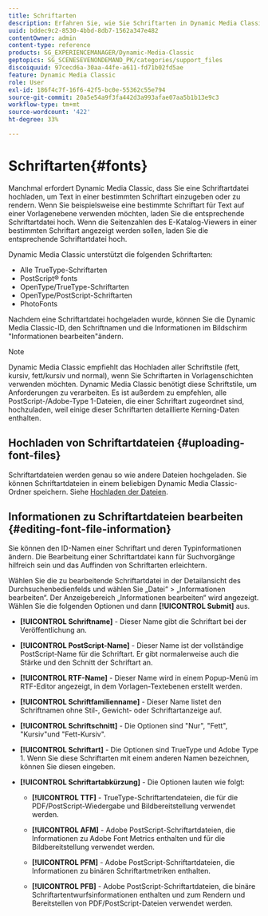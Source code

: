 ```yaml
---
title: Schriftarten
description: Erfahren Sie, wie Sie Schriftarten in Dynamic Media Classic verwenden.
uuid: bddec9c2-8530-4bbd-8db7-1562a347e482
contentOwner: admin
content-type: reference
products: SG_EXPERIENCEMANAGER/Dynamic-Media-Classic
geptopics: SG_SCENESEVENONDEMAND_PK/categories/support_files
discoiquuid: 97cecd6a-30aa-44fe-a611-fd71b02fd5ae
feature: Dynamic Media Classic
role: User
exl-id: 186f4c7f-16f6-42f5-bc0e-55362c55e794
source-git-commit: 20a5e54a9f3fa442d3a993afae07aa5b1b13e9c3
workflow-type: tm+mt
source-wordcount: '422'
ht-degree: 33%

---
```


# Schriftarten{#fonts}

Manchmal erfordert Dynamic Media Classic, dass Sie eine Schriftartdatei hochladen, um Text in einer bestimmten Schriftart einzugeben oder zu rendern. Wenn Sie beispielsweise eine bestimmte Schriftart für Text auf einer Vorlagenebene verwenden möchten, laden Sie die entsprechende Schriftartdatei hoch. Wenn die Seitenzahlen des E-Katalog-Viewers in einer bestimmten Schriftart angezeigt werden sollen, laden Sie die entsprechende Schriftartdatei hoch.

Dynamic Media Classic unterstützt die folgenden Schriftarten:

* Alle TrueType-Schriftarten
* PostScript® fonts
* OpenType/TrueType-Schriftarten
* OpenType/PostScript-Schriftarten
* PhotoFonts

Nachdem eine Schriftartdatei hochgeladen wurde, können Sie die Dynamic Media Classic-ID, den Schriftnamen und die Informationen im Bildschirm &quot;Informationen bearbeiten&quot;ändern.

>[!NOTE]
>
>Dynamic Media Classic empfiehlt das Hochladen aller Schriftstile (fett, kursiv, fett/kursiv und normal), wenn Sie Schriftarten in Vorlagenschichten verwenden möchten. Dynamic Media Classic benötigt diese Schriftstile, um Anforderungen zu verarbeiten. Es ist außerdem zu empfehlen, alle PostScript-/Adobe-Type 1-Dateien, die einer Schriftart zugeordnet sind, hochzuladen, weil einige dieser Schriftarten detaillierte Kerning-Daten enthalten.

## Hochladen von Schriftartdateien {#uploading-font-files}

Schriftartdateien werden genau so wie andere Dateien hochgeladen. Sie können Schriftartdateien in einem beliebigen Dynamic Media Classic-Ordner speichern. Siehe [Hochladen der Dateien](uploading-files.md#uploading_your_files).

## Informationen zu Schriftartdateien bearbeiten {#editing-font-file-information}

Sie können den ID-Namen einer Schriftart und deren Typinformationen ändern. Die Bearbeitung einer Schriftartdatei kann für Suchvorgänge hilfreich sein und das Auffinden von Schriftarten erleichtern.

Wählen Sie die zu bearbeitende Schriftartdatei in der Detailansicht des Durchsuchenbedienfelds und wählen Sie „Datei“ > „Informationen bearbeiten“. Der Anzeigebereich „Informationen bearbeiten“ wird angezeigt. Wählen Sie die folgenden Optionen und dann **[!UICONTROL Submit]** aus.

* **[!UICONTROL Schriftname]**  - Dieser Name gibt die Schriftart bei der Veröffentlichung an.

* **[!UICONTROL PostScript-Name]**  - Dieser Name ist der vollständige PostScript-Name für die Schriftart. Er gibt normalerweise auch die Stärke und den Schnitt der Schriftart an.

* **[!UICONTROL RTF-Name]**  - Dieser Name wird in einem Popup-Menü im RTF-Editor angezeigt, in dem Vorlagen-Textebenen erstellt werden.

* **[!UICONTROL Schriftfamilienname]**  - Dieser Name listet den Schriftnamen ohne Stil-, Gewicht- oder Schriftartanzeige auf.

* **[!UICONTROL Schriftschnitt]**  - Die Optionen sind &quot;Nur&quot;, &quot;Fett&quot;, &quot;Kursiv&quot;und &quot;Fett-Kursiv&quot;.

* **[!UICONTROL Schriftart]**  - Die Optionen sind TrueType und Adobe Type 1. Wenn Sie diese Schriftarten mit einem anderen Namen bezeichnen, können Sie diesen eingeben.

* **[!UICONTROL Schriftartabkürzung]**  - Die Optionen lauten wie folgt:

   * **[!UICONTROL TTF]**  - TrueType-Schriftartendateien, die für die PDF/PostScript-Wiedergabe und Bildbereitstellung verwendet werden.

   * **[!UICONTROL AFM]**  - Adobe PostScript-Schriftartdateien, die Informationen zu Adobe Font Metrics enthalten und für die Bildbereitstellung verwendet werden.

   * **[!UICONTROL PFM]**  - Adobe PostScript-Schriftartdateien, die Informationen zu binären Schriftartmetriken enthalten.

   * **[!UICONTROL PFB]**  - Adobe PostScript-Schriftartdateien, die binäre Schriftartentwurfsinformationen enthalten und zum Rendern und Bereitstellen von PDF/PostScript-Dateien verwendet werden.
